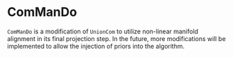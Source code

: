 # ComManDo
`ComManDo` is a modification of `UnionCom` to utilize non-linear manifold alignment in its final projection step.  In the future, more modifications will be implemented to allow the injection of priors into the algorithm.
